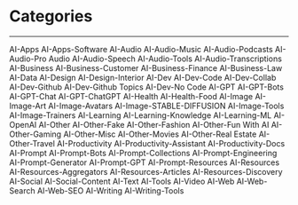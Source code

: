 # Categories

---

AI-Apps
AI-Apps-Software
AI-Audio
AI-Audio-Music
AI-Audio-Podcasts
AI-Audio-Pro Audio
AI-Audio-Speech
AI-Audio-Tools
AI-Audio-Transcriptions
AI-Business
AI-Business-Customer
AI-Business-Finance
AI-Business-Law
AI-Data
AI-Design
AI-Design-Interior
AI-Dev
AI-Dev-Code
AI-Dev-Collab
AI-Dev-Github
AI-Dev-Github Topics
AI-Dev-No Code
AI-GPT
AI-GPT-Bots
AI-GPT-Chat
AI-GPT-ChatGPT
AI-Health
AI-Health-Food
AI-Image
AI-Image-Art
AI-Image-Avatars
AI-Image-STABLE-DIFFUSION
AI-Image-Tools
AI-Image-Trainers
AI-Learning
AI-Learning-Knowledge
AI-Learning-ML
AI-OpenAI
AI-Other
AI-Other-Fake
AI-Other-Fashion
AI-Other-Fun With AI
AI-Other-Gaming
AI-Other-Misc
AI-Other-Movies
AI-Other-Real Estate
AI-Other-Travel
AI-Productivity
AI-Productivity-Assistant
AI-Productivity-Docs
AI-Prompt
AI-Prompt-Bots
AI-Prompt-Collections
AI-Prompt-Engineering
AI-Prompt-Generator
AI-Prompt-GPT
AI-Prompt-Resources
AI-Resources
AI-Resources-Aggregators
AI-Resources-Articles
AI-Resources-Discovery
AI-Social
AI-Social-Content
AI-Text
AI-Tools
AI-Video
AI-Web
AI-Web-Search
AI-Web-SEO
AI-Writing
AI-Writing-Tools